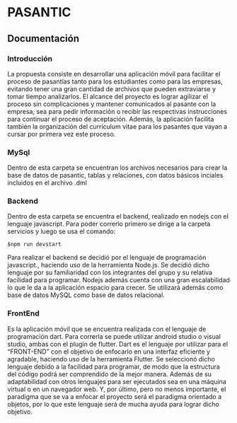 # PASANTIC
## Documentación
### Introducción
La propuesta consiste en desarrollar una aplicación móvil para facilitar el proceso de pasantías tanto para los estudiantes como para las empresas, evitando tener una gran cantidad de archivos que pueden extraviarse y tomar tiempo analizarlos. El alcance del proyecto es lograr agilizar el proceso sin complicaciones y mantener comunicados al pasante con la empresa, sea para pedir información o recibir las respectivas instrucciones para continuar el proceso de aceptación. Además, la aplicación facilita también la organización del currículum vitae para los pasantes que vayan a cursar por primera vez este proceso.
### MySql
Dentro de esta carpeta se encuentran los archivos necesarios para crear la base de datos de pasantic, tablas y relaciones, con datos básicos inciales incluidos en el archivo .dml
### Backend
Dentro de esta carpeta se encuentra el backend, realizado en nodejs con el lenguaje javascript. Para poder correrlo primero se dirige a la carpeta servicios y luego se usa el comando:
```
$npm run devstart
```
Para realizar el backend se decidió por el lenguaje de programación javascript., haciendo uso de la herramienta Node.js. Se decidió dicho lenguaje por su familiaridad con los integrantes del grupo y su relativa facilidad para programar. Nodejs además cuenta con una gran escalabilidad lo que le da a la aplicación espacio para crecer.
Se utilizará además como base de datos MySQL como base de datos relacional.


### FrontEnd
Es la aplicación móvil que se encuentra realizada con el lenguaje de programación dart.
Para correrla se puede utilizar android studio o visual studio, ambas con el plugin de flutter.
Dart es el lenguaje por utilizar para el “FRONT-END” con el objetivo de enfocarlo en una interfaz eficiente y agradable, haciendo uso de la herramienta Flutter. Se seleccionó dicho lenguaje debido a la facilidad para programar, de modo que la estructura del código podrá ser comprendido de la mejor manera.
Además de su adaptabilidad con otros lenguajes para ser ejecutados sea en una máquina virtual o en un navegador web. Y, por último, pero no menos importante, el paradigma que se va a enfocar el proyecto será el paradigma orientado a objetos, por lo que este lenguaje será de mucha ayuda para lograr dicho objetivo.
